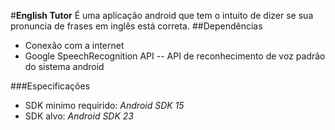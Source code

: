#**English Tutor**
	É uma aplicação android que tem o intuito de dizer se sua pronuncia de frases em inglês está correta.
##Dependências
- Conexão com a internet
- Google SpeechRecognition API
-- API de reconhecimento de voz padrão do sistema android

###Especificações
- SDK minimo requirido: *Android SDK 15*
- SDK alvo: *Android SDK 23*